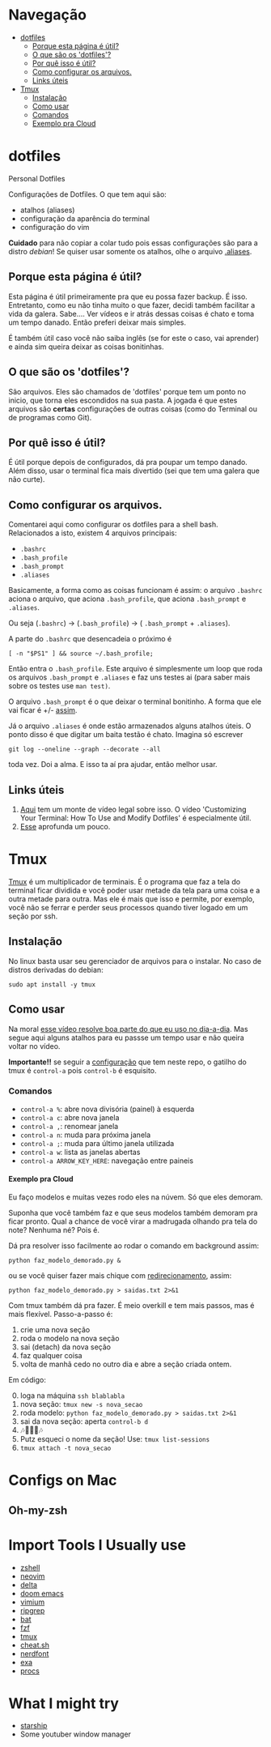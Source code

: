 # Navegação
- [dotfiles](https://github.com/leouchoa/dotfiles#dotfiles)
  - [Porque esta página é útil?](https://github.com/leouchoa/dotfiles#porque-esta-p%C3%A1gina-%C3%A9-%C3%BAtil)
  - [O que são os 'dotfiles'?](https://github.com/leouchoa/dotfiles#o-que-s%C3%A3o-os-dotfiles)
  - [Por quê isso é útil?](https://github.com/leouchoa/dotfiles#por-qu%C3%AA-isso-%C3%A9-%C3%BAtil)
  - [Como configurar os arquivos.](https://github.com/leouchoa/dotfiles#como-configurar-os-arquivos)
  - [Links úteis](https://github.com/leouchoa/dotfiles#links-%C3%BAteis)
- [Tmux](https://github.com/leouchoa/dotfiles#Tmux)
  - [Instalação](https://github.com/leouchoa/dotfiles#instala%C3%A7%C3%A3o)
  - [Como usar](https://github.com/leouchoa/dotfiles#Como-usar)
  - [Comandos](https://github.com/leouchoa/dotfiles#Comandos)
  - [Exemplo pra Cloud](https://github.com/leouchoa/dotfiles#Exemplo-pra-Cloud)

# dotfiles
Personal Dotfiles

Configurações de Dotfiles. O que tem aqui são:

- atalhos (aliases)
- configuração da aparência do terminal
- configuração do vim


**Cuidado** para não copiar a colar tudo pois essas configurações são para a distro *debian*! Se quiser usar somente os atalhos, olhe o arquivo [.aliases](https://github.com/leouchoa/dotfiles/blob/master/.aliases).

## Porque esta página é útil?

Esta página é útil primeiramente pra que eu possa fazer backup. É isso. Entretanto, como eu não tinha muito o que fazer, decidi também facilitar a vida da galera. Sabe.... Ver vídeos e ir atrás dessas coisas é chato e toma um tempo danado. Então preferi deixar mais simples. 


É também útil caso você não saiba inglês (se for este o caso, vai aprender) e ainda sim queira deixar as coisas bonitinhas.


## O que são os 'dotfiles'?

São arquivos. Eles são chamados de 'dotfiles' porque tem um ponto no inicio, que torna eles escondidos na sua pasta. A jogada é que estes arquivos são **certas** configurações de outras coisas (como do Terminal ou de programas como Git).

## Por quê isso é útil?

É útil porque depois de configurados, dá pra poupar um tempo danado. Além disso, usar o terminal fica mais divertido (sei que tem uma galera que não curte).

## Como configurar os arquivos. 

Comentarei aqui como configurar os dotfiles para a shell bash. Relacionados a isto, existem 4 arquivos principais:

- `.bashrc`
- `.bash_profile`
- `.bash_prompt`
- `.aliases`

Basicamente, a forma como as coisas funcionam é assim: o arquivo `.bashrc` aciona o arquivo, que aciona `.bash_profile`, que aciona `.bash_prompt` e `.aliases`. 

Ou seja (`.bashrc`) -> (`.bash_profile`) -> ( `.bash_prompt` + `.aliases`).

A parte do `.bashrc` que desencadeia o próximo é 

```
[ -n "$PS1" ] && source ~/.bash_profile;
```

Então entra o `.bash_profile`. Este arquivo é simplesmente um loop que roda os arquivos `.bash_prompt` e `.aliases` e faz uns testes ai (para saber mais sobre os testes use `man test)`.

O arquivo `.bash_prompt` é o que deixar o terminal bonitinho. A forma que ele vai ficar é +/- [assim](http://i.imgur.com/EkEtphC.png).

Já o arquivo `.aliases` é onde estão armazenados alguns atalhos úteis. O ponto disso é que digitar um baita testão é chato. Imagina só escrever 

```
git log --oneline --graph --decorate --all
```

toda vez. Doi a alma. E isso ta aí pra ajudar, então melhor usar. 

## Links úteis

1. [Aqui](https://www.youtube.com/playlist?list=PL-osiE80TeTvGhHkpvfmKWOiIPF8UVy6c) tem um monte de vídeo legal sobre isso. O vídeo 'Customizing Your Terminal: How To Use and Modify Dotfiles' é especialmente útil.
2. [Esse](https://medium.com/@webprolific/getting-started-with-dotfiles-43c3602fd789) aprofunda um pouco. 

# Tmux

[Tmux](https://github.com/tmux/tmux) é um multiplicador de terminais. É o programa que faz a tela do terminal ficar dividida e você poder usar metade da tela para uma coisa e a outra metade para outra. Mas ele é mais que isso e permite, por exemplo, você não se ferrar e perder seus processos quando tiver logado em um seção por ssh.

## Instalação 

No linux basta usar seu gerenciador de arquivos para o instalar. No caso de distros derivadas do debian:
```
sudo apt install -y tmux
```

## Como usar

Na moral [esse vídeo resolve boa parte do que eu uso no dia-a-dia](https://www.youtube.com/watch?v=BHhA_ZKjyxo). Mas segue aqui alguns atalhos para eu passse um tempo usar e não queira voltar no vídeo.

**Importante!!** se seguir a [configuração](https://github.com/leouchoa/dotfiles/blob/master/.tmux.conf) que tem neste repo, o gatilho do tmux é `control-a` pois `control-b` é esquisito.

### Comandos

- `control-a %`: abre nova divisória (painel) à esquerda
- `control-a c`: abre nova janela
- `control-a ,`: renomear janela
- `control-a n`: muda para próxima janela
- `control-a ;`: muda para último janela utilizada
- `control-a w`: lista as janelas abertas
- `control-a ARROW_KEY_HERE`: navegação entre paineis

#### Exemplo pra Cloud

Eu faço modelos e muitas vezes rodo eles na núvem. Só que eles demoram. 

Suponha que você também faz e que seus modelos também demoram pra ficar pronto. Qual a chance de você virar a madrugada olhando pra tela do note? Nenhuma né? Pois é. 

Dá pra resolver isso facilmente ao rodar o comando em background assim:

```
python faz_modelo_demorado.py &
```

ou se você quiser fazer mais chique com [redirecionamento](https://linuxize.com/post/bash-redirect-stderr-stdout/), assim:
```
python faz_modelo_demorado.py > saidas.txt 2>&1
```

Com tmux também dá pra fazer. É meio overkill e tem mais passos, mas é mais flexível. Passo-a-passo é:

1. crie uma nova seção
2. roda o modelo na nova seção
3. sai (detach) da nova seção
4. faz qualquer coisa
5. volta de manhã cedo no outro dia e abre a seção criada ontem.

Em código:

0. loga na máquina `ssh blablabla`
1. nova seção: `tmux new -s nova_secao`
2. roda modelo: `python faz_modelo_demorado.py > saidas.txt 2>&1`
3. sai da nova seção: aperta `control-b d`
4. 🎶🏋️‍♀️🍴🎶
5. Putz esqueci o nome da seção! Use: `tmux list-sessions`
6. `tmux attach -t nova_secao`

# Configs on Mac

## Oh-my-zsh

# Import Tools I Usually use

- [zshell](https://gist.github.com/derhuerst/12a1558a4b408b3b2b6e)
- [neovim](https://neovim.io)
- [delta](https://github.com/dandavison/delta)
- [doom emacs](https://github.com/doomemacs/doomemacs)
- [vimium](https://vimium.github.io)
- [ripgrep](https://github.com/BurntSushi/ripgrep)
- [bat](https://github.com/sharkdp/bat)
- [fzf](https://github.com/junegunn/fzf)
- [tmux](https://github.com/tmux/tmux/wiki)
- [cheat.sh](https://github.com/chubin/cheat.sh)
- [nerdfont](https://www.nerdfonts.com)
- [exa](https://the.exa.website)
- [procs](https://github.com/dalance/procs)

# What I might try

- [starship](https://starship.rs)
- Some youtuber window manager
